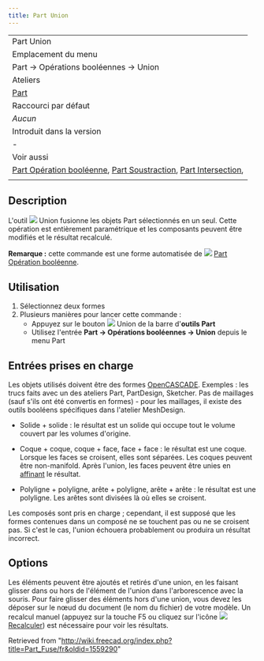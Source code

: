```yaml
---
title: Part Union
---
```

|  |
| --- |
| Part Union |
| Emplacement du menu |
| Part → Opérations booléennes → Union |
| Ateliers |
| [Part](/Part_Workbench/fr "Part Workbench/fr") |
| Raccourci par défaut |
| *Aucun* |
| Introduit dans la version |
| - |
| Voir aussi |
| [Part Opération booléenne](/Part_Boolean/fr "Part Boolean/fr"), [Part Soustraction](/Part_Cut/fr "Part Cut/fr"), [Part Intersection](/Part_Common/fr "Part Common/fr"), |
|  |

## Description

L'outil ![](/images/Part_Fuse.svg) Union fusionne les objets Part sélectionnés en un seul. Cette opération est entièrement paramétrique et les composants peuvent être modifiés et le résultat recalculé.

**Remarque :** cette commande est une forme automatisée de ![](/images/Part_Boolean.svg) [Part Opération booléenne](/Part_Boolean/fr "Part Boolean/fr").

## Utilisation

1. Sélectionnez deux formes
2. Plusieurs manières pour lancer cette commande :
   * Appuyez sur le bouton ![](/images/Part_Fuse.svg) Union de la barre d'**outils Part**
   * Utilisez l'entrée **Part → Opérations booléennes → Union** depuis le menu Part

## Entrées prises en charge

Les objets utilisés doivent être des formes [OpenCASCADE](/OpenCASCADE/fr "OpenCASCADE/fr"). Exemples : les trucs faits avec un des ateliers Part, PartDesign, Sketcher. Pas de maillages (sauf s'ils ont été convertis en formes) - pour les maillages, il existe des outils booléens spécifiques dans l'atelier MeshDesign.

* Solide + solide : le résultat est un solide qui occupe tout le volume couvert par les volumes d'origine.

* Coque + coque, coque + face, face + face : le résultat est une coque. Lorsque les faces se croisent, elles sont séparées. Les coques peuvent être non-manifold. Après l'union, les faces peuvent être unies en [affinant](/Part_RefineShape/fr "Part RefineShape/fr") le résultat.

* Polyligne + polyligne, arête + polyligne, arête + arête : le résultat est une polyligne. Les arêtes sont divisées là où elles se croisent.

Les composés sont pris en charge ; cependant, il est supposé que les formes contenues dans un composé ne se touchent pas ou ne se croisent pas. Si c'est le cas, l'union échouera probablement ou produira un résultat incorrect.

## Options

Les éléments peuvent être ajoutés et retirés d'une union, en les faisant glisser dans ou hors de l'élément de l'union dans l'arborescence avec la souris. Pour faire glisser des éléments hors d'une union, vous devez les déposer sur le nœud du document (le nom du fichier) de votre modèle. Un recalcul manuel (appuyez sur la touche F5 ou cliquez sur l'icône ![](/images/Std_Refresh.svg) [Recalculer](/Std_Refresh/fr "Std Refresh/fr")) est nécessaire pour voir les résultats.

Retrieved from "<http://wiki.freecad.org/index.php?title=Part_Fuse/fr&oldid=1559290>"